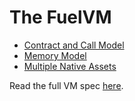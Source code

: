 # The FuelVM

- [Contract and Call Model](./contract_call_model.md)
- [Memory Model](./memory_model.md)
- [Multiple Native Assets](./native_assets.md)

Read the full VM spec [here](https://fuellabs.github.io/fuel-specs/master/).
